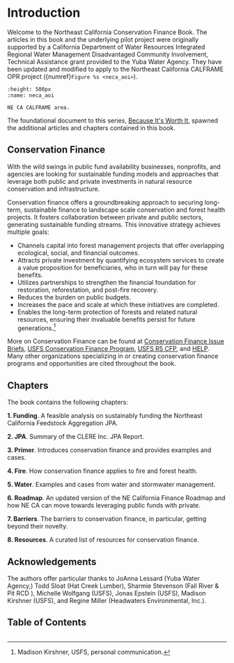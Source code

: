 # Introduction

Welcome to the Northeast California Conservation Finance Book. The articles in this book and the underlying pilot project were originally supported by a California Department of Water Resources Integrated Regional Water Management Disadvantaged Community Involvement, Technical Assistance grant provided to the Yuba Water Agency. They have been updated and modified to apply to the Northeast California CALFRAME OPR project ({numref}`Figure %s <neca_aoi>`).

```{figure} neca_map.jpg
:height: 500px
:name: neca_aoi

NE CA CALFRAME area.
```

The foundational document to this series, [Because It's Worth It](https://srfadacip.com/wp-content/uploads/2022/05/Because-Its-Worth-It_final.pdf), spawned the additional articles and chapters contained in this book.

## Conservation Finance

With the wild swings in public fund availability businesses, nonprofits, and agencies are looking for sustainable funding models and approaches that leverage both public and private investments in natural resource conservation and infrastructure. 

Conservation finance offers a groundbreaking approach to securing long-term, sustainable finance to landscape scale conservation and forest health projects. It fosters collaboration between private and public sectors, generating sustainable funding streams. This innovative strategy achieves multiple goals:

- Channels capital into forest management projects that offer overlapping ecological, social, and financial outcomes.
- Attracts private investment by quantifying ecosystem services to create a value proposition for beneficiaries, who in turn will pay for these benefits.
- Utilizes partnerships to strengthen the financial foundation for restoration, reforestation, and post-fire recovery.
- Reduces the burden on public budgets.
- Increases the pace and scale at which these initiatives are completed.
- Enables the long-term protection of forests and related natural resources, ensuring their invaluable benefits persist for future generations.[^1]

More on Conservation Finance can be found at [Conservation Finance Issue Briefs](https://onedrive.live.com/?authkey=%21APjkQ9H5YDscnhA&id=4201540284AEF10B%211694&cid=4201540284AEF10B), [USFS Conservation Finance Program](https://www.fs.usda.gov/working-with-us/partnerships/conservation-finance), [USFS R5 CFP](https://www.fs.usda.gov/detail/r5/landmanagement/?cid=FSEPRD602407), and [HELP](https://www.healthyeldorado.org/). Many other organizations specializing in or creating conservation finance programs and opportunities are cited throughout the book.

## Chapters

The book contains the following chapters:

**1. Funding**. A feasible analysis on sustainably funding the Northeast California Feedstock Aggregation JPA.

**2. JPA**. Summary of the CLERE Inc. JPA Report. 

**3. Primer**. Introduces conservation finance and provides examples and cases.

**4. Fire**. How conservation finance applies to fire and forest health.

**5. Water**. Examples and cases from water and stormwater management.

**6. Roadmap**. An updated version of the NE California Finance Roadmap and how NE CA can move towards leveraging public funds with private.

**7. Barriers**. The barriers to conservation finance, in particular, getting beyond their novelty.

**8. Resources**. A curated list of resources for conservation finance.

## Acknowledgements

The authors offer particular thanks to JoAnna Lessard (Yuba Water Agency,) Todd Sloat (Hat Creek Lumber), Sharmie Stevenson (Fall River & Pit RCD ), Michelle Wolfgang (USFS), Jonas Epstein (USFS), Madison Kirshner (USFS), and Regine Miller (Headwaters Environmental, Inc.).


[^1]: Madison Kirshner, USFS, personal communication.

## Table of Contents
```{tableofcontents}
```